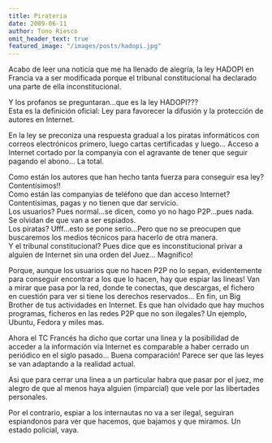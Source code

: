 ```yaml
---
title: Pirateria
date: 2009-06-11
author: Tono Riesco
omit_header_text: true
featured_image: "/images/posts/hadopi.jpg"
---
```


Acabo de leer una noticia que me ha llenado de alegría, la ley HADOPI en Francia va a ser modificada porque el tribunal constitucional ha declarado una parte de ella inconstitucional.  
  
Y los profanos se preguntaran...que es la ley HADOPI???  
Esta es la definición oficial: Ley para favorecer la difusión y la protección de autores en Internet.  
  
En la ley se preconiza una respuesta gradual a los piratas informáticos con correos electrónicos primero, luego cartas certificadas y luego... Acceso a Internet cortado por la companyia con el agravante de tener que seguir pagando el abono... La total.  
  
Como están los autores que han hecho tanta fuerza para conseguir esa ley? Contentísimos!!  
Como están las companyias de teléfono que dan acceso Internet? Contentísimas, pagas y no tienen que dar servicio.  
Los usuarios? Pues normal...se dicen, como yo no hago P2P...pues nada. Se olvidan de que van a ser espiados.  
Los piratas? Ufff...esto se pone serio...Pero que no se preocupen que buscaremos los medios técnicos para hacerlo de otra manera.  
Y el tribunal constitucional? Pues dice que es inconstitucional privar a alguien de Internet sin una orden del Juez... Magnifico!  
  
Porque, aunque los usuarios que no hacen P2P no lo sepan, evidentemente para conseguir encontrar a los que lo hacen, hay que espiar las lineas! Van a mirar que pasa por la red, donde te conectas, que descargas, el fichero en cuestión para ver si tiene los derechos reservados... En fin, un Big Brother de tus actividades en Internet. Es que han olvidado que hay muchos programas, ficheros en las redes P2P que no son ilegales? Un ejemplo, Ubuntu, Fedora y miles mas.  
  
Ahora el TC Francés ha dicho que cortar una linea y la posibilidad de acceder a la información vía Internet es comparable a haber cerrado un periódico en el siglo pasado... Buena comparación! Parece ser que las leyes se van adaptando a la realidad actual.  
  
Asi que para cerrar una linea a un particular habra que pasar por el juez, me alegro de que al menos haya alguien (imparcial) que vele por las libertades personales.  
  
Por el contrario, espiar a los internautas no va a ser ilegal, seguiran espiandonos para ver que hacemos, que bajamos y que miramos. Un estado policial, vaya.
